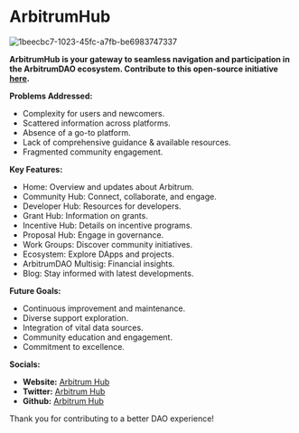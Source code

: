 # ArbitrumHub
![1beecbc7-1023-45fc-a7fb-be6983747337](https://github.com/ArbitrumHub/ArbitrumHub/assets/164614875/aac5375a-be2e-493f-a1c4-e1425ea7f868)


**ArbitrumHub is your gateway to seamless navigation and participation in the ArbitrumDAO ecosystem. Contribute to this open-source initiative [here](https://github.com/ArbitrumHub/ArbitrumDAO_Hub).**

**Problems Addressed:**
- Complexity for users and newcomers.
- Scattered information across platforms.
- Absence of a go-to platform.
- Lack of comprehensive guidance & available resources.
- Fragmented community engagement.

**Key Features:**
- Home: Overview and updates about Arbitrum.
- Community Hub: Connect, collaborate, and engage.
- Developer Hub: Resources for developers.
- Grant Hub: Information on grants.
- Incentive Hub: Details on incentive programs.
- Proposal Hub: Engage in governance.
- Work Groups: Discover community initiatives.
- Ecosystem: Explore DApps and projects.
- ArbitrumDAO Multisig: Financial insights.
- Blog: Stay informed with latest developments.

**Future Goals:**
- Continuous improvement and maintenance.
- Diverse support exploration.
- Integration of vital data sources.
- Community education and engagement.
- Commitment to excellence.

**Socials:**
- **Website:** [Arbitrum Hub](https://www.arbitrumhub.io/)
- **Twitter:** [Arbitrum Hub](https://twitter.com/ArbitrumDAO_Hub)
- **Github:** [Arbitrum Hub](https://github.com/ArbitrumHub/ArbitrumDAO_Hub)


Thank you for contributing to a better DAO experience!
